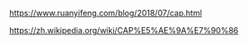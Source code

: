 https://www.ruanyifeng.com/blog/2018/07/cap.html

https://zh.wikipedia.org/wiki/CAP%E5%AE%9A%E7%90%86